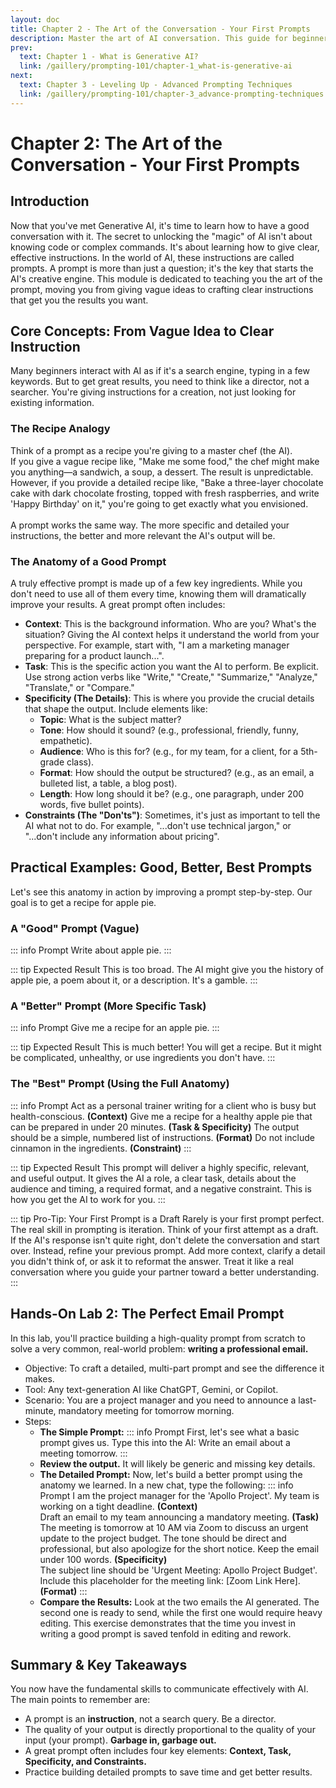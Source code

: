 ```yaml
---
layout: doc
title: Chapter 2 - The Art of the Conversation - Your First Prompts
description: Master the art of AI conversation. This guide for beginners teaches how to write effective prompts by breaking down their core anatomy—context, task, specificity—with practical, real-world examples.
prev:
  text: Chapter 1 - What is Generative AI?
  link: /gaillery/prompting-101/chapter-1_what-is-generative-ai
next:
  text: Chapter 3 - Leveling Up - Advanced Prompting Techniques
  link: /gaillery/prompting-101/chapter-3_advance-prompting-techniques
---
```

# Chapter 2: The Art of the Conversation - Your First Prompts

## Introduction

Now that you've met Generative AI, it's time to learn how to have a good conversation with it. The secret to unlocking the "magic" of AI isn't about knowing code or complex commands. It's about learning how to give clear, effective instructions. In the world of AI, these instructions are called prompts. A prompt is more than just a question; it's the key that starts the AI's creative engine. This module is dedicated to teaching you the art of the prompt, moving you from giving vague ideas to crafting clear instructions that get you the results you want.

## Core Concepts: From Vague Idea to Clear Instruction

Many beginners interact with AI as if it's a search engine, typing in a few keywords. But to get great results, you need to think like a director, not a searcher. You're giving instructions for a creation, not just looking for existing information.

### The Recipe Analogy

Think of a prompt as a recipe you're giving to a master chef (the AI).
<br/>If you give a vague recipe like, "Make me some food," the chef might make you anything—a sandwich, a soup, a dessert. The result is unpredictable. However, if you provide a detailed recipe like, "Bake a three-layer chocolate cake with dark chocolate frosting, topped with fresh raspberries, and write 'Happy Birthday' on it," you're going to get exactly what you envisioned.
<br/><br/>A prompt works the same way. The more specific and detailed your instructions, the better and more relevant the AI's output will be.

### The Anatomy of a Good Prompt

A truly effective prompt is made up of a few key ingredients. While you don't need to use all of them every time, knowing them will dramatically improve your results. A great prompt often includes:

- **Context**: This is the background information. Who are you? What's the situation? Giving the AI context helps it understand the world from your perspective. For example, start with, "I am a marketing manager preparing for a product launch...".
- **Task**: This is the specific action you want the AI to perform. Be explicit. Use strong action verbs like "Write," "Create," "Summarize," "Analyze," "Translate," or "Compare."
- **Specificity (The Details)**: This is where you provide the crucial details that shape the output. Include elements like:
  - **Topic**: What is the subject matter?
  - **Tone**: How should it sound? (e.g., professional, friendly, funny, empathetic).
  - **Audience**: Who is this for? (e.g., for my team, for a client, for a 5th-grade class).
  - **Format**: How should the output be structured? (e.g., as an email, a bulleted list, a table, a blog post).
  - **Length**: How long should it be? (e.g., one paragraph, under 200 words, five bullet points).
- **Constraints (The "Don'ts")**: Sometimes, it's just as important to tell the AI what not to do. For example, "...don't use technical jargon," or "...don't include any information about pricing".

## Practical Examples: Good, Better, Best Prompts

Let's see this anatomy in action by improving a prompt step-by-step. Our goal is to get a recipe for apple pie.

### A "Good" Prompt (Vague)

::: info Prompt
Write about apple pie.
:::

::: tip Expected Result
This is too broad. The AI might give you the history of apple pie, a poem about it, or a description. It's a gamble.
:::

### A "Better" Prompt (More Specific Task)

::: info Prompt
Give me a recipe for an apple pie.
:::

::: tip Expected Result
This is much better! You will get a recipe. But it might be complicated, unhealthy, or use ingredients you don't have.
:::

### The "Best" Prompt (Using the Full Anatomy)

::: info Prompt
Act as a personal trainer writing for a client who is busy but health-conscious. **(Context)** Give me a recipe for a healthy apple pie that can be prepared in under 20 minutes. **(Task & Specificity)** The output should be a simple, numbered list of instructions. **(Format)** Do not include cinnamon in the ingredients. **(Constraint)**
:::

::: tip Expected Result
This prompt will deliver a highly specific, relevant, and useful output. It gives the AI a role, a clear task, details about the audience and timing, a required format, and a negative constraint. This is how you get the AI to work for you.
:::

::: tip Pro-Tip: Your First Prompt is a Draft
Rarely is your first prompt perfect. The real skill in prompting is iteration. Think of your first attempt as a draft. If the AI's response isn't quite right, don't delete the conversation and start over. Instead, refine your previous prompt. Add more context, clarify a detail you didn't think of, or ask it to reformat the answer. Treat it like a real conversation where you guide your partner toward a better understanding.
:::

## Hands-On Lab 2: The Perfect Email Prompt

In this lab, you'll practice building a high-quality prompt from scratch to solve a very common, real-world problem: **writing a professional email.**

- Objective: To craft a detailed, multi-part prompt and see the difference it makes.
- Tool: Any text-generation AI like ChatGPT, Gemini, or Copilot.
- Scenario: You are a project manager and you need to announce a last-minute, mandatory meeting for tomorrow morning.
- Steps:
  - **The Simple Prompt:**
    ::: info Prompt
    First, let's see what a basic prompt gives us. Type this into the AI: Write an email about a meeting tomorrow.
    :::
  - **Review the output.** It will likely be generic and missing key details.
  - **The Detailed Prompt:** Now, let's build a better prompt using the anatomy we learned. In a new chat, type the following:
    ::: info Prompt
    I am the project manager for the 'Apollo Project'. My team is working on a tight deadline. **(Context)**
    <br/>Draft an email to my team announcing a mandatory meeting. **(Task)**
    <br/>The meeting is tomorrow at 10 AM via Zoom to discuss an urgent update to the project budget. The tone should be direct and professional, but also apologize for the short notice. Keep the email under 100 words. **(Specificity)**
    <br/>The subject line should be 'Urgent Meeting: Apollo Project Budget'. Include this placeholder for the meeting link: [Zoom Link Here]. **(Format)**
    :::
  - **Compare the Results:** Look at the two emails the AI generated. The second one is ready to send, while the first one would require heavy editing. This exercise demonstrates that the time you invest in writing a good prompt is saved tenfold in editing and rework.

## Summary & Key Takeaways

You now have the fundamental skills to communicate effectively with AI. The main points to remember are:

- A prompt is an **instruction**, not a search query. Be a director.
- The quality of your output is directly proportional to the quality of your input (your prompt). **Garbage in, garbage out.**
- A great prompt often includes four key elements: **Context, Task, Specificity, and Constraints.**
- Practice building detailed prompts to save time and get better results.
